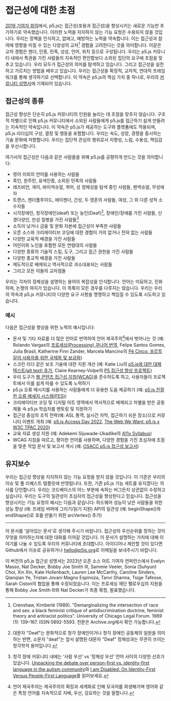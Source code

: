 <!-- 라이브러리의 기여자와 사용자에게 접근성에 대한 우리의 약속이 무엇을 의미하는가. -->

# 접근성에 대한 초점

[2019 기여자 회의](https://p5js.org/community/contributors-conference-2019.html)에서, p5.js는 접근성(포용과 접근성)을 향상시키는 새로운 기능만 추가하기로 약속했습니다. 이러한 노력을 지지하지 않는 기능 요청은 수용되지 않을 것입니다. 우리는 장벽을 인식하고, 없애고, 예방하는 노력을 약속합니다. 이는 접근성과 참여에 영향을 미칠 수 있는 다양성의 교차[^1] 경험을 고려한다는 것을 의미합니다. 이같은 교차 경험은 젠더, 인종, 민족, 성성, 언어, 위치 등으로 구성됩니다. 우리는 p5.js 커뮤니티 내에서 특권을 가진 사람들의 지속적인 편안함보다 소외된 집단의 요구에 초점을 맞추고 있습니다. 우리 모두가 접근성의 의미를 탐색하고 있습니다. 그리고 접근성을 실천하고 가르치는 방법을 배우고 있습니다. 우리는 접근성을 확장적, 교차적, 연대적 프레임워크를 통해 생각하기로 선택합니다. 이 약속은 p5.js의 핵심 가치 중 하나로, 우리의 [커뮤니티 성명서](https://p5js.org/about/#community-statement)에 기재되어 있습니다.

## 접근성의 종류

접근성 향상은 단순히 p5.js 커뮤니티의 인원을 늘리는 데 초점을 맞추지 않습니다. 구조적 차별으로 인해 p5.js 커뮤니티에서 소외된 사람들에게 p5.js를 접근하기 쉽게 만들려는 지속적인 약속입니다. 이 약속은 p5.js가 제공하는 도구와 플랫폼에도 적용되며, p5.js 리더십의 구성, 결정 및 행동을 포함합니다. 우리는 속도, 성장, 경쟁을 중시하는 기술 문화에 저항합니다. 우리는 집단적 관심의 행위로서 지향성, 느림, 수용성, 책임감을 우선시합니다.

여기서의 접근성은 다음과 같은 사람들을 위해 p5.js를 공평하게 만드는 것을 의미합니다:

- 영어 이외의 언어를 사용하는 사람들
- 흑인, 원주민, 유색인종, 소외된 민족의 사람들
- 레즈비언, 게이, 바이섹슈얼, 퀴어, 성 정체성을 탐색 중인 사람들, 팬섹슈얼, 무성애자
- 트랜스, 젠더플루이드, 에이젠더, 간성, 두 영혼의 사람들, 여성, 그 외 다른 성적 소수자들
- 시각장애인, 청각장애인(deaf) 또는 농인(Deaf)[^2], 장애인/장애를 가진 사람들, 신경다양인, 만성 질병을 가진 사람들[^3]
- 소득이 낮거나 금융 및 문화 자본에 접근성이 부족한 사람들
- 오픈 소스와 크리에이티브 코딩에 대한 경험이 거의 없거나 전혀 없는 사람들
- 다양한 교육적 배경을 가진 사람들
- 어린이와 노인을 포함한 모든 연령대의 사람들
- 다양한 종류의 기술적 스킬, 도구, 그리고 접근 권한을 가진 사람들
- 다양한 종교적 배경을 가진 사람들
- 제도적으로 배제되고 역사적으로 과소대표되는 사람들
- 그리고 모든 이들의 교차점들

우리는 각자의 정체성을 설명하는 용어의 복잡성을 인식합니다. 언어는 미묘하고, 진화하며, 논쟁의 여지가 있습니다. 이 목록이 모든 경우를 다루지는 않습니다. 우리는 우리의 약속과 p5.js 커뮤니티의 다양한 요구 사항을 명명하고 책임질 수 있도록 시도하고 있습니다.


### 예시
다음은 접근성을 향상을 위한 노력의 예시입니다:

- 문서 및 기타 자료를 더 많은 언어로 번역하여 언어 제국주의[^4]에서 벗어나는 것 (예: Rolando Vargas의 [프로세싱(Processing) 쿠나어 번역](https://medium.com/@ProcessingOrg/culture-as-translation-processing-in-kuna-language-with-rolando-vargas-and-edinson-izquierdo-8079f14851f7), Felipe Santos Gomes, Julia Brasil, Katherine Finn Zander, Marcela Mancino의 [Pê Cinco: 포르투갈어 사용자를 위한 국제화 및 보급화](https://medium.com/processing-foundation/translating-p5-js-into-portuguese-for-the-brazilian-community-14b969e77ab1))
- 스크린 리더 같은 보조 기술에 대한 지원 개선 (예: Katie Liu의 [p5.js에 대한 대체 텍스트(alt text) 추가](https://medium.com/processing-foundation/adding-alt-text-e2c7684e44f8), Claire Kearney-Volpe의 [P5 접근성 향상 프로젝트](https://medium.com/processing-foundation/p5-accessibility-115d84535fa8)) 
- 우리 도구가 [웹 콘텐츠 접근성 지침(WCAG)](https://www.w3.org/TR/WCAG21/)을 준수하도록 하고, 사용자들이 프로젝트에서 이를 쉽게 따를 수 있도록 노력하기
- p5.js 오류 메시지를 사용하는 사람들에게 더 유용한 도움 제공하기 (예: [p5.js 친절한 오류 메세지 시스템(FES)](https://github.com/processing/p5.js/blob/main/contributor_docs/friendly_error_system.md))
- 크리에이티브 코딩 및 디지털 아트 영역에서 역사적으로 배제되고 차별을 받은 공동체들 속 p5.js 학습자를 멘토링 및 지원하기
- 접근성 중심의 조직 전략(예: ASL 통역, 실시간 자막, 접근하기 쉬운 장소)으로 커뮤니티 이벤트 개최 (예: [p5.js Access Day 2022](https://p5js.org/community/p5js-access-day-2022.html), [The Web We Want: p5.js x W3C TPAC 2020](https://medium.com/processing-foundation/p5-js-x-w3c-tpac-bee4c621a053))
- 교육 자료 생성 지원 (예: Adekemi Sijuwade-Ukadike의 [A11y Syllabus](http://a11ysyllabus.site/))
- WCAG 지침을 따르고, 평이한 언어를 사용하며, 다양한 경험을 가진 초심자에 초점을 맞춘 작업 문서 및 보고서 게시 (예: [OSACC p5.js 접근성 보고서](https://github.com/processing/OSACC-p5.js-Access-Report))


## 유지보수
우리는 접근성 향상을 지지하지 않는 기능 요청을 받지 않을 것입니다. 이 기준은 우리의 이슈 및 풀 리퀘스트 템플릿에 반영됩니다. 또한, 기존 p5.js 기능 세트를 유지겠다는 의사를 단언합니다. 우리는 코드베이스의 어느 부분에 속하는 버그든지 상관없이 수정하고 싶습니다. 우리는 도구의 일관성이 초심자의 접근성을 향상한다고 믿습니다. 접근성을 향상시키는 기능 요청의 예시는 다음과 같습니다:
하드웨어 성능이 낮은 사람들을 위한 성능 향상 (예: 프레임 버퍼에 그리기/읽기 지원)
API의 일관성 (예: beginShape()와 endShape()로 호를 만들기 위한 arcVertex() 추가)

___

이 문서를 '살아있는 문서'로 생각해 주시기 바랍니다. 접근성의 우선순위를 정하는 것이 무엇을 의미하는지에 대한 대화를 이어갈 것입니다. 이 문서가 설명하는 가치에 대해 이야기를 나눌 수 있도록 우리의 커뮤니티에 초대합니다. 아이디어나 제안할 것이 있다면 Github에서 이슈로 공유하거나 [hello@p5js.org](mailto:hello@p5js.org)로 이메일을 보내주시기 바랍니다.

이 버전의 p5.js 접근성 성명서는 2023년 오픈 소스 아트 기여자 컨퍼런스에서 Evelyn Masso, Nat Decker, Bobby Joe Smith III, Sammie Veeler, Sonia (Suhyun) Choi, Xin Xin, Kate Hollenbach, Lauren Lee McCarthy, Caroline Sinders, Qianqian Ye, Tristan Jovani Magno Espinoza, Tanvi Sharma, Tsige Tafesse, Sarah Ciston의 협업을 통해 수정되었습니다. 이는 프로세싱 재단 펠로우십의 지원을 통해 Bobby Joe Smith III와 Nat Decker가 최종 확정, 발표했습니다.

[^1]: Crenshaw, Kimberlé (1989). "Demarginalizing the intersection of race and sex: a black feminist critique of antidiscrimination doctrine, feminist theory and antiracist politics". University of Chicago Legal Forum. 1989 (1): 139–167. ISSN 0892-5593. 전문은 Archive.org에서 확인 가능합니다.
[^2]: 대문자 "Deaf"는 문화적으로 청각 장애인이거나 청각 장애인 공동체의 일원을 의미하는 반면, 소문자 "deaf"는 앞서 설명된 대문자 "Deaf" 정체성과는 무관히 쓰이는 청각학적 용어입니다.
[^3]: 청각 장애 커뮤니티 내에는 ‘사람 우선’ vs ‘정체성 우선’ 언어 사이의 다양한 선호가 있습니다.  [Unpacking the debate over person-first vs. identity-first language in the autism community](https://news.northeastern.edu/2018/07/12/unpacking-the-debate-over-person-first-vs-identity-first-language-in-the-autism-community/)와 [I am Disabled: On Identity-First Versus People-First Language](https://thebodyisnotanapology.com/magazine/i-am-disabled-on-identity-first-versus-people-first-language/)를 읽어보세요.
[^4]: 언어 제국주의는 제국주의의 확장과 세계화로 인해 모국어를 희생해가며 영어와 같은 특정 언어를 지속적으로 지배, 우선, 강요하는 것을 말합니다.


